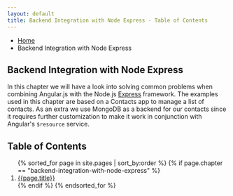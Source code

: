 ```yaml
---
layout: default
title: Backend Integration with Node Express - Table of Contents
---
```

<ul class="breadcrumbs">
  <li><a href="/">Home</a></li>
  <li class="current">Backend Integration with Node Express</li>
</ul>

<h2>Backend Integration with Node Express</h2>

In this chapter we will have a look into solving common problems when combining Angular.js with the Node.js [Express](http://expressjs.com/) framework. The examples used in this chapter are based on a Contacts app to manage a list of contacts. As an extra we use MongoDB as a backend for our contacts since it requires further customization to make it work in conjunction with Angular's `$resource` service.

<h2>Table of Contents</h2>
<ol>
  {% sorted_for page in site.pages | sort_by:order %}
    {% if page.chapter == "backend-integration-with-node-express" %}
      <li>
        <a href="{{page.url}}">{{page.title}}</a>
      </li>
    {% endif %}
  {% endsorted_for %}
</ol>
